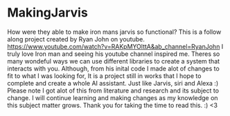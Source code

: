 # MakingJarvis
How were they able to make iron mans jarvis so functional? 
This is a follow along project created by Ryan John on youtube. https://www.youtube.com/watch?v=RAKpMYOlttA&ab_channel=RyanJohn
I truly love Iron man and seeing his youtube channel inspired me. Theres so many wondeful ways we can use different libraries to create a system that interacts with you. Although, from his inital code I made alot of changes to fit to what I was looking for, It is a project still in works that I hope to complete and create a whole AI assistant. Just like Jarvis, siri and Alexa :) 
Please note I got alot of this from literature and research and its subject to change. I will continue learning and making changes as my knowledge on this subject matter grows. Thank you for taking the time to read this. :) <3
